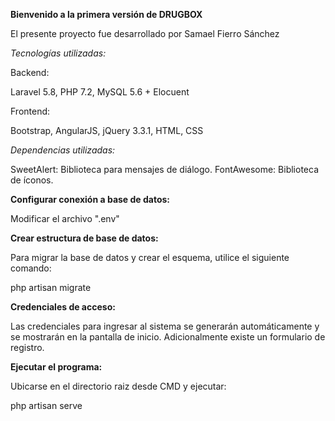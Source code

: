 
**Bienvenido a la primera versión de DRUGBOX**

El presente proyecto fue desarrollado por Samael Fierro Sánchez

_Tecnologías utilizadas:_

Backend: 

Laravel 5.8,
PHP 7.2,
MySQL 5.6 + Elocuent

Frontend:

Bootstrap, AngularJS, jQuery 3.3.1, HTML, CSS

_Dependencias utilizadas:_

SweetAlert: Biblioteca para mensajes de diálogo.
FontAwesome: Biblioteca de íconos.

**Configurar conexión a base de datos:**

Modificar el archivo ".env"

**Crear estructura de base de datos:**

Para migrar la base de datos y crear el esquema, utilice el siguiente comando:

php artisan migrate

**Credenciales de acceso:**

Las credenciales para ingresar al sistema se generarán automáticamente y se mostrarán en la pantalla de inicio.
Adicionalmente existe un formulario de registro.


**Ejecutar el programa:**

Ubicarse en el directorio raiz desde CMD y ejecutar:

php artisan serve
